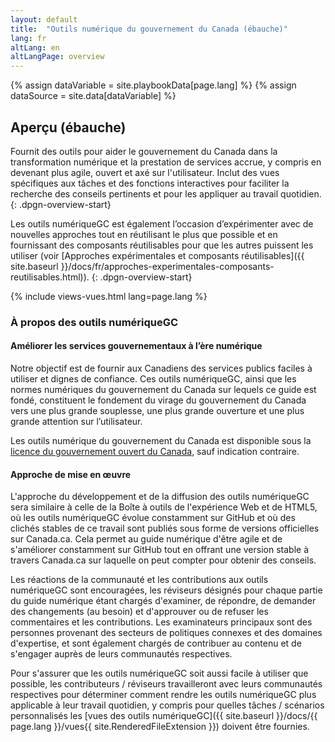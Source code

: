 ```yaml
---
layout: default
title:  "Outils numérique du gouvernement du Canada (ébauche)"
lang: fr
altLang: en
altLangPage: overview
---
```

{% assign dataVariable = site.playbookData[page.lang] %}
{% assign dataSource = site.data[dataVariable] %}
<section class="dpgn-section-overview">

## Aperçu (ébauche)

Fournit des outils pour aider le gouvernement du Canada dans la transformation numérique et la prestation de services accrue, y compris en devenant plus agile, ouvert et axé sur l'utilisateur. Inclut des vues spécifiques aux tâches et des fonctions interactives pour faciliter la recherche des conseils pertinents et pour les appliquer au travail quotidien.
{: .dpgn-overview-start}

Les outils numériqueGC est également l’occasion d’expérimenter avec de nouvelles approches tout en réutilisant le plus que possible et en fournissant des composants réutilisables pour que les autres puissent les utiliser (voir [Approches expérimentales et composants réutilisables]({{ site.baseurl }}/docs/fr/approches-experimentales-composants-reutilisables.html)).
{: .dpgn-overview-start}

{% include views-vues.html lang=page.lang %}

<section class="dpgn-overview-end">

### À propos des outils numériqueGC

<section class="dpgn-overview-end">
  
#### Améliorer les services gouvernementaux à l’ère numérique

Notre objectif est de fournir aux Canadiens des services publics faciles à utiliser et dignes de confiance. Ces outils numériqueGC, ainsi que les normes numériques du gouvernement du Canada sur lequels ce guide est fondé, constituent le fondement du virage du gouvernement du Canada vers une plus grande souplesse, une plus grande ouverture et une plus grande attention sur l’utilisateur.

Les outils numérique du gouvernement du Canada est disponible sous la [licence du gouvernement ouvert du Canada](https://ouvert.canada.ca/fr/licence-du-gouvernement-ouvert-canada), sauf indication contraire.

</section>

<section class="dpgn-overview-end">
 
#### Approche de mise en œuvre

L'approche du développement et de la diffusion des outils numériqueGC sera similaire à celle de la Boîte à outils de l'expérience Web et de HTML5, où les outils numériqueGC évolue constamment sur GitHub et où des clichés stables de ce travail sont publiés sous forme de versions officielles sur Canada.ca. Cela permet au guide numérique d'être agile et de s'améliorer constamment sur GitHub tout en offrant une version stable à travers Canada.ca sur laquelle on peut compter pour obtenir des conseils.

Les réactions de la communauté et les contributions aux outils numériqueGC sont encouragées, les réviseurs désignés pour chaque partie du guide numérique étant chargés d'examiner, de répondre, de demander des changements (au besoin) et d'approuver ou de refuser les commentaires et les contributions. Les examinateurs principaux sont des personnes provenant des secteurs de politiques connexes et des domaines d'expertise, et sont également chargés de contribuer au contenu et de s'engager auprès de leurs communautés respectives.

Pour s'assurer que les outils numériqueGC soit aussi facile à utiliser que possible, les contributeurs / réviseurs travailleront avec leurs communautés respectives pour déterminer comment rendre les outils numériqueGC plus applicable à leur travail quotidien, y compris pour quelles tâches / scénarios personnalisés les [vues des outils numériqueGC]({{ site.baseurl }}/docs/{{ page.lang }}/vues{{ site.RenderedFileExtension }}) doivent être fournies.

</section>
</section>
